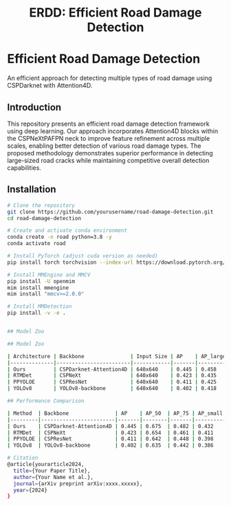 <div align="center">
  <h1>ERDD: Efficient Road Damage Detection</h1>
</div>


# Efficient Road Damage Detection

An efficient approach for detecting multiple types of road damage using CSPDarknet with Attention4D.

## Introduction

This repository presents an efficient road damage detection framework using deep learning. Our approach incorporates Attention4D blocks within the CSPNeXtPAFPN neck to improve feature refinement across multiple scales, enabling better detection of various road damage types. The proposed methodology demonstrates superior performance in detecting large-sized road cracks while maintaining competitive overall detection capabilities.

## Installation

```bash
# Clone the repository
git clone https://github.com/yourusername/road-damage-detection.git
cd road-damage-detection

# Create and activate conda environment
conda create -n road python=3.8 -y
conda activate road

# Install PyTorch (adjust cuda version as needed)
pip install torch torchvision --index-url https://download.pytorch.org/whl/cu118

# Install MMEngine and MMCV
pip install -U openmim
mim install mmengine
mim install "mmcv>=2.0.0"

# Install MMDetection
pip install -v -e .


## Model Zoo

## Model Zoo

| Architecture | Backbone               | Input Size | AP    | AP_large | AP_small | Download                        |
|--------------|------------------------|------------|-------|----------|----------|---------------------------------|
| Ours         | CSPDarknet-Attention4D | 640x640    | 0.445 | 0.458    | 0.432    | [model](link) \| [config](link) |
| RTMDet       | CSPNeXt                | 640x640    | 0.423 | 0.435    | 0.411    | [model](link) \| [config](link) |
| PPYOLOE      | CSPResNet              | 640x640    | 0.411 | 0.425    | 0.398    | -                               |
| YOLOv8       | YOLOv8-backbone        | 640x640    | 0.402 | 0.418    | 0.386    | -                               |

## Performance Comparison 

| Method  | Backbone               | AP    | AP_50  | AP_75 | AP_small | AP_medium | AP_large |
|---------|------------------------|-------|--------|-------|----------|-----------|----------|
| Ours    | CSPDarknet-Attention4D | 0.445 | 0.675  | 0.482 | 0.432    | 0.446     | 0.458    |
| RTMDet  | CSPNeXt                | 0.423 | 0.654  | 0.461 | 0.411    | 0.425     | 0.435    |
| PPYOLOE | CSPResNet              | 0.411 | 0.642  | 0.448 | 0.398    | 0.412     | 0.425    |
| YOLOv8  | YOLOv8-backbone        | 0.402 | 0.635  | 0.442 | 0.386    | 0.405     | 0.418    |

# Citation
@article{yourarticle2024,
  title={Your Paper Title},
  author={Your Name et al.},
  journal={arXiv preprint arXiv:xxxx.xxxxx},
  year={2024}
}
